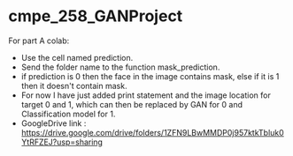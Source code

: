 # cmpe_258_GANProject

For part A colab: 
- Use the cell named prediction.
- Send the folder name to the function mask_prediction.
- if prediction is 0 then the face in the image contains mask, else if it is 1 then it doesn't contain mask.
- For now I have just added print statement and the image location for target 0 and 1, which can then be replaced by GAN for 0 and Classification model for 1.
- GoogleDrive link : https://drive.google.com/drive/folders/1ZFN9LBwMMDP0j957ktkTbluk0YtRFZEJ?usp=sharing
